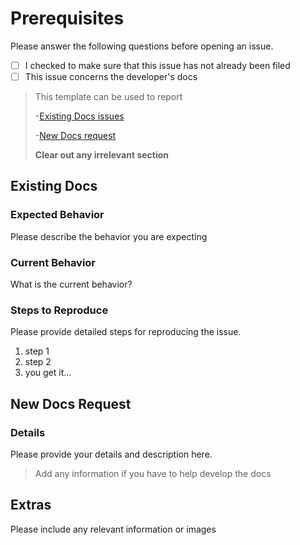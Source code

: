 # Prerequisites

Please answer the following questions before opening an issue.

- [ ] I checked to make sure that this issue has not already been filed
- [ ] This issue concerns the developer's docs

> This template can be used to report
> 
> -[Existing Docs issues](#existing-docs)
> 
> -[New Docs request](#new-docs-request)
> 
> **Clear out any irrelevant section**

## Existing Docs

### Expected Behavior

Please describe the behavior you are expecting

### Current Behavior

What is the current behavior?

### Steps to Reproduce

Please provide detailed steps for reproducing the issue.

1. step 1
2. step 2
3. you get it...

## New Docs Request

### Details

Please provide your details and description here.
> Add any information if you have to help develop the docs

## Extras

Please include any relevant information or images
